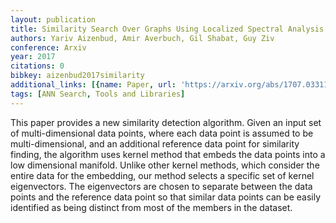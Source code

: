 ```yaml
---
layout: publication
title: Similarity Search Over Graphs Using Localized Spectral Analysis
authors: Yariv Aizenbud, Amir Averbuch, Gil Shabat, Guy Ziv
conference: Arxiv
year: 2017
citations: 0
bibkey: aizenbud2017similarity
additional_links: [{name: Paper, url: 'https://arxiv.org/abs/1707.03311'}]
tags: [ANN Search, Tools and Libraries]
---
```

This paper provides a new similarity detection algorithm. Given an input set
of multi-dimensional data points, where each data point is assumed to be
multi-dimensional, and an additional reference data point for similarity
finding, the algorithm uses kernel method that embeds the data points into a
low dimensional manifold. Unlike other kernel methods, which consider the
entire data for the embedding, our method selects a specific set of kernel
eigenvectors. The eigenvectors are chosen to separate between the data points
and the reference data point so that similar data points can be easily
identified as being distinct from most of the members in the dataset.
